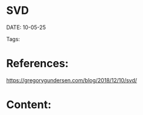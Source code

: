 
# SVD


DATE:  10-05-25


Tags:

# References:

https://gregorygundersen.com/blog/2018/12/10/svd/


# Content:





